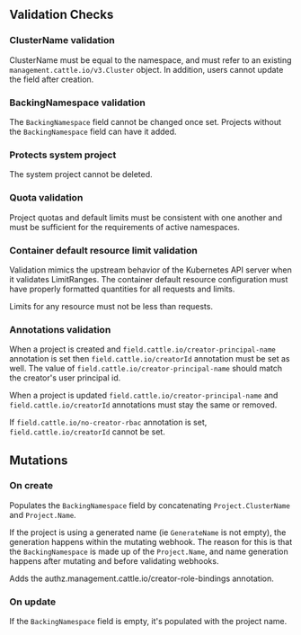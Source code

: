## Validation Checks

### ClusterName validation

ClusterName must be equal to the namespace, and must refer to an existing `management.cattle.io/v3.Cluster` object. In addition, users cannot update the field after creation.

### BackingNamespace validation
The `BackingNamespace` field cannot be changed once set. Projects without the `BackingNamespace` field can have it added.

### Protects system project

The system project cannot be deleted.

### Quota validation

Project quotas and default limits must be consistent with one another and must be sufficient for the requirements of active namespaces.

### Container default resource limit validation

Validation mimics the upstream behavior of the Kubernetes API server when it validates LimitRanges.
The container default resource configuration must have properly formatted quantities for all requests and limits.

Limits for any resource must not be less than requests.

### Annotations validation

When a project is created and `field.cattle.io/creator-principal-name` annotation is set then `field.cattle.io/creatorId` annotation must be set as well. The value of `field.cattle.io/creator-principal-name` should match the creator's user principal id.

When a project is updated `field.cattle.io/creator-principal-name` and `field.cattle.io/creatorId` annotations must stay the same or removed.

If `field.cattle.io/no-creator-rbac` annotation is set, `field.cattle.io/creatorId` cannot be set.

## Mutations

### On create

Populates the `BackingNamespace` field by concatenating `Project.ClusterName` and `Project.Name`.

If the project is using a generated name (ie `GenerateName` is not empty), the generation happens within the mutating webhook.
The reason for this is that the `BackingNamespace` is made up of the `Project.Name`, and name generation happens after mutating and before validating webhooks.

Adds the authz.management.cattle.io/creator-role-bindings annotation.

### On update

If the `BackingNamespace` field is empty, it's populated with the project name.
